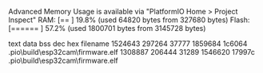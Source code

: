 Advanced Memory Usage is available via "PlatformIO Home > Project Inspect"
RAM:   [==        ]  19.8% (used 64820 bytes from 327680 bytes)
Flash: [======    ]  57.2% (used 1800701 bytes from 3145728 bytes)

   text    data     bss     dec     hex filename
1524643  297264   37777 1859684  1c6064 .pio\build\esp32cam\firmware.elf
1308887  206444   31289 1546620  17997c .pio\build\esp32cam\firmware.elf